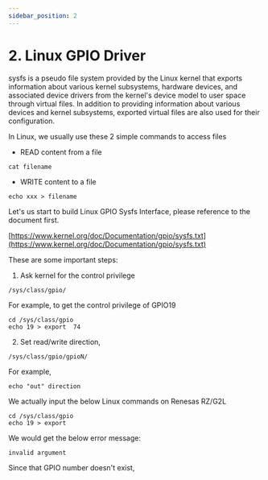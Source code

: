 ```yaml
---
sidebar_position: 2
---
```


# 2. Linux GPIO Driver

sysfs is a pseudo file system provided by the Linux kernel that exports information about various kernel subsystems, hardware devices, and associated device drivers from the kernel's device model to user space through virtual files. In addition to providing information about various devices and kernel subsystems, exported virtual files are also used for their configuration.

In Linux, we usually use these 2 simple commands to access files

- READ content from a file

```
cat filename
```

- WRITE content to a file

```
echo xxx > filename
```

Let's us start to build Linux GPIO Sysfs Interface, please reference to the document first.

[https://www.kernel.org/doc/Documentation/gpio/sysfs.txt](https://www.kernel.org/doc/Documentation/gpio/sysfs.txt)

These are some important steps:

1) Ask kernel for the control privilege

```
/sys/class/gpio/
```

For example, to get the control privilege of GPIO19

```
cd /sys/class/gpio
echo 19 > export  74
```

2) Set read/write direction,

```
/sys/class/gpio/gpioN/
```

For example,

```
echo "out" direction
```

We actually input the below Linux commands on Renesas RZ/G2L

```
cd /sys/class/gpio
echo 19 > export
```

We would get the below error message:

```
invalid argument
```

Since that GPIO number doesn't exist,